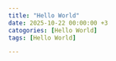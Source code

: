 ```yaml
---
title: "Hello World"
date: 2025-10-22 00:00:00 +3
catogories: [Hello World]
tags: [Hello World]

---
```

